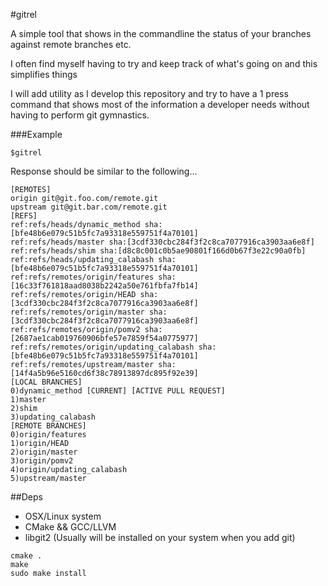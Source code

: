 #gitrel

A simple tool that shows in the commandline the status of your branches against remote branches etc.

I often find myself having to try and keep track of what's going on and this simplifies things

I will add utility as I develop this repository and try to have a 1 press command that shows most of the information a developer needs without having to perform git gymnastics.

###Example
```
$gitrel
```
Response should be similar to the following...
```
[REMOTES]
origin git@git.foo.com/remote.git
upstream git@git.bar.com/remote.git
[REFS]
ref:refs/heads/dynamic_method sha:[bfe48b6e079c51b5fc7a93318e559751f4a70101]
ref:refs/heads/master sha:[3cdf330cbc284f3f2c8ca7077916ca3903aa6e8f]
ref:refs/heads/shim sha:[d8c8c001c0b5ae90801f166d0b67f3e22c90a0fb]
ref:refs/heads/updating_calabash sha:[bfe48b6e079c51b5fc7a93318e559751f4a70101]
ref:refs/remotes/origin/features sha:[16c33f761818aad8038b2242a50e761fbfa7fb14]
ref:refs/remotes/origin/HEAD sha:[3cdf330cbc284f3f2c8ca7077916ca3903aa6e8f]
ref:refs/remotes/origin/master sha:[3cdf330cbc284f3f2c8ca7077916ca3903aa6e8f]
ref:refs/remotes/origin/pomv2 sha:[2687ae1cab019760906bfe57e7859f54a0775977]
ref:refs/remotes/origin/updating_calabash sha:[bfe48b6e079c51b5fc7a93318e559751f4a70101]
ref:refs/remotes/upstream/master sha:[14f4a5b96e5160cd6f38c78913897dc895f92e39]
[LOCAL BRANCHES]
0)dynamic_method [CURRENT] [ACTIVE PULL REQUEST]
1)master
2)shim
3)updating_calabash
[REMOTE BRANCHES]
0)origin/features
1)origin/HEAD
2)origin/master
3)origin/pomv2
4)origin/updating_calabash
5)upstream/master
```

##Deps
- OSX/Linux system
- CMake && GCC/LLVM
- libgit2 (Usually will be installed on your system when you add git)

```Shell
cmake .
make
sudo make install
```
